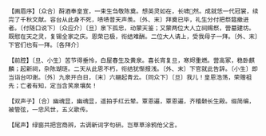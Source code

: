 <!-- { "loadSidebar": true } -->
    【画眉序】〔众合〕酹酒奉皇宣，一束生刍敬陈奠。想英灵如在，长啸然。成就恁一代冠裳，续完了千秋文献。容台从此身不死，啧啧普天声羡。〔外、末〕拜奠已毕，礼生分付把祭筵撤进者。〔付随口说下〕〔众应介〕〔旦〕泉下孤忠，动蒙天鉴；又蒙两位大人立祠赐祭，营墓建坊。既慰在天之灵，复锡全家之庆。恩荣已极，衔结难酬。二位大人请上，受我母子一拜。〔外、末〕下官们也有一拜。〔各拜介〕

    【前腔】〔旦、小生〕苦节得垂怜，白屋春生及黄泉。喜长宵复旦，寒烬重燃。营高冢，稳卧麒麟；起新祠，杂陈瑚琏。二天从此恩不朽，衔结犹惭报浅。〔外、末〕下官就此告辞。〔小生〕即当诣台叩谢。〔外〕九泉开白日，〔末〕六翮起青云。〔同众下〕〔旦〕我儿！皇恩浩荡，荣赠祖先；亡者有知，定当含笑泉壤矣！

    【双声子】〔合〕幽魂显，幽魂显，遥拍手红云辇。覃恩遍，覃恩遍，齐稽颡长生殿。缀简编，被管弦，一忠风世，五义歌传。

    【尾声】绿窗共把宫商辨，古调新词字句研。岂草草涂鸦伧父言。


